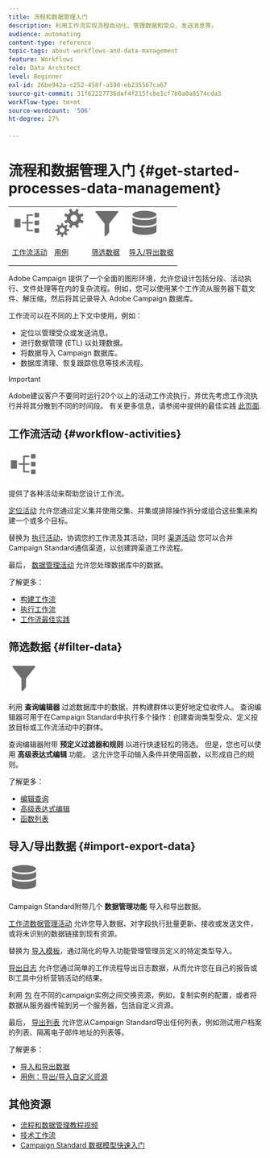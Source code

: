 ```yaml
---
title: 流程和数据管理入门
description: 利用工作流实现流程自动化、管理数据和受众、发送消息等。
audience: automating
content-type: reference
topic-tags: about-workflows-and-data-management
feature: Workflows
role: Data Architect
level: Beginner
exl-id: 26be942a-c252-458f-a590-eb235567ca67
source-git-commit: 31f62227736daf4f215fcbe1cf7b0a0a8574cda3
workflow-type: tm+mt
source-wordcount: '506'
ht-degree: 27%

---
```


# 流程和数据管理入门 {#get-started-processes-data-management}

<table>
<tr>
<td><img src="assets/do-not-localize/icon_workflows.svg" width="60px"><p><a href="#workflow-activities">工作流活动</a></p></td><td><img src="assets/do-not-localize/icon_activities.svg" width="60px"><p><a href="../../automating/using/workflow-created-query-with-complement.md">用例</a></p></td><td><img src="assets/do-not-localize/icon_filter.svg" width="60px"><p><a href="#filter-data">筛选数据</a></p></td>
<td><img src="assets/do-not-localize/icon_manage.svg" width="60px"><p><a href="#import-export-data">导入/导出数据</a></p></td></tr>
</table>

Adobe Campaign 提供了一个全面的图形环境，允许您设计包括分段、活动执行、文件处理等在内的复杂流程。例如，您可以使用某个工作流从服务器下载文件、解压缩，然后将其记录导入 Adobe Campaign 数据库。

工作流可以在不同的上下文中使用，例如：

* 定位以管理受众或发送消息。
* 进行数据管理 (ETL) 以处理数据。
* 将数据导入 Campaign 数据库。
* 数据库清理、恢复跟踪信息等技术流程。

>[!IMPORTANT]
>
> Adobe建议客户不要同时运行20个以上的活动工作流执行，并优先考虑工作流执行并将其分散到不同的时间段。 有关更多信息，请参阅中提供的最佳实践 [此页面](../../automating/using/best-practices-workflows.md).

## 工作流活动 {#workflow-activities}

<img src="assets/do-not-localize/icon_workflows.svg" width="60px">

提供了各种活动来帮助您设计工作流。

[定位活动](../../automating/using/about-targeting-activities.md) 允许您通过定义集并使用交集、并集或排除操作拆分或组合这些集来构建一个或多个目标。

替换为 [执行活动](../../automating/using/about-execution-activities.md)，协调您的工作流及其活动，同时 [渠道活动](../../automating/using/about-channel-activities.md) 您可以合并Campaign Standard通信渠道，以创建跨渠道工作流程。

最后， [数据管理活动](../../automating/using/about-data-management-activities.md) 允许您处理数据库中的数据。

了解更多：

* [构建工作流](../../automating/using/building-a-workflow.md)
* [执行工作流](../../automating/using/about-workflow-execution.md)
* [工作流最佳实践](../../automating/using/best-practices-workflows.md)

## 筛选数据 {#filter-data}

<img src="assets/do-not-localize/icon_filter.svg" width="60px">

利用 **查询编辑器** 过滤数据库中的数据，并构建群体以更好地定位收件人。 查询编辑器可用于在Campaign Standard中执行多个操作：创建查询类型受众、定义投放目标或工作流活动中的群体。

查询编辑器附带 **预定义过滤器和规则** 以进行快速轻松的筛选。 但是，您也可以使用 **高级表达式编辑** 功能。 这允许您手动输入条件并使用函数，以形成自己的规则。

了解更多：

* [编辑查询](../../automating/using/editing-queries.md)
* [高级表达式编辑](../../automating/using/advanced-expression-editing.md)
* [函数列表](../../automating/using/list-of-functions.md)

## 导入/导出数据 {#import-export-data}

<img src="assets/do-not-localize/icon_manage.svg" width="60px">

Campaign Standard附带几个 **数据管理功能** 导入和导出数据。

[工作流数据管理活动](../../automating/using/about-data-management-activities.md) 允许您导入数据、对字段执行批量更新、接收或发送文件，或将未识别的数据链接到现有资源。

替换为 [导入模板](../../automating/using/importing-data-with-import-templates.md)，通过简化的导入功能管理管理员定义的特定类型导入。

[导出日志](../../automating/using/exporting-logs.md) 允许您通过简单的工作流程导出日志数据，从而允许您在自己的报告或BI工具中分析营销活动的结果。

利用 [包](../../automating/using/managing-packages.md) 在不同的campaign实例之间交换资源，例如，复制实例的配置，或者将数据从服务器传输到另一个服务器，包括自定义资源。

最后， [导出列表](../../automating/using/exporting-lists.md) 允许您从Campaign Standard导出任何列表，例如测试用户档案的列表、隔离电子邮件地址的列表等。

了解更多：

* [导入和导出数据](../../automating/using/about-data-import-and-export.md)
* [用例：导出/导入自定义资源](../../automating/using/exporting-importing-custom-resources.md)

## 其他资源

* [流程和数据管理教程视频](https://experienceleague.adobe.com/docs/campaign-standard-learn/tutorials/managing-processes-and-data/creating-a-workflow.html?lang=zh-Hans)
* [技术工作流](../../administration/using/technical-workflows.md)
* [Campaign Standard 数据模型快速入门](../../developing/using/get-started-data-model.md)
